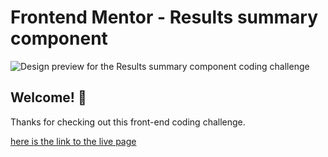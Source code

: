 # Frontend Mentor - Results summary component

![Design preview for the Results summary component coding challenge](./design/desktop-preview.jpg)

## Welcome! 👋

Thanks for checking out this front-end coding challenge.

<a href="https://elidawg.github.io/gokadaweb/"> here is the link to the live page